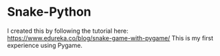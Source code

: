 # Snake-Python
I created this by following the tutorial here: https://www.edureka.co/blog/snake-game-with-pygame/
This is my first experience using Pygame.